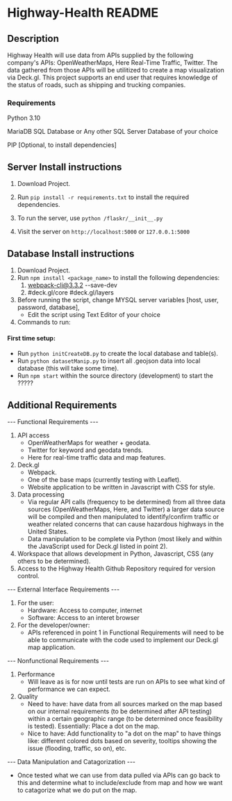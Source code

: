 ﻿# Highway-Health README

## Description

Highway Health will use data from APIs supplied by the following company's APIs: OpenWeatherMaps, Here Real-Time Traffic, Twitter. The data gathered from those APIs will be utilitized to create a map visualization via Deck.gl. This project supports an end user that requires knowledge of the status of roads, such as shipping and trucking companies.

### Requirements

Python 3.10

MariaDB SQL Database or Any other SQL Server Database of your choice

PIP [Optional, to install dependencies]

## Server Install instructions

1. Download Project.
2. Run `pip install -r requirements.txt` to install the required dependencies.

3. To run the server, use `python /flaskr/__init__.py`
4. Visit the server on `http://localhost:5000` or `127.0.0.1:5000`

## Database Install instructions

1. Download Project.
2. Run ```npm install <package_name>``` to install the following dependencies: 
    1. webpack-cli@3.3.2 --save-dev
    2. #deck.gl/core #deck.gl/layers
3. Before running the script, change MYSQL server variables [host, user, password, database],
    - Edit the script using Text Editor of your choice
4. Commands to run:

#### First time setup:

* Run `python initCreateDB.py` to create the local database and table(s).
* Run `python datasetManip.py` to insert all .geojson data into local database (this will take some time).
* Run `npm start` within the source directory (development) to start the ?????

## Additional Requirements

--- Functional Requirements ---

1. API access
   - OpenWeatherMaps for weather + geodata.
   - Twitter for keyword and geodata trends.
   - Here for real-time traffic data and map features.
2. Deck.gl
   - Webpack.
   - One of the base maps (currently testing with Leaflet).
   - Website application to be written in Javascript with CSS for style.
3. Data processing
   - Via regular API calls (frequency to be determined) from all three data sources (OpenWeatherMaps, Here, and Twitter) a larger data source will be 
  compiled and then manipulated to identify/confirm traffic or weather related concerns that can cause hazardous highways in the United States. 
   - Data manipulation to be complete via Python (most likely and within the JavaScript used for Deck.gl listed in point 2).
4. Workspace that allows development in Python, Javascript, CSS (any others to be determined).
5. Access to the Highway Health Github Repository required for version control.


--- External Interface Requirements ---

1. For the user: 
   - Hardware: Access to computer, internet
   - Software: Access to an interet browser
2. For the developer/owner: 
   - APIs referenced in point 1 in Functional Requirements will need to be able to communicate with the code used to implement our Deck.gl map application.


--- Nonfunctional Requirements ---

1. Performance
   - Will leave as is for now until tests are run on APIs to see what kind of performance we can expect. 
2. Quality
   - Need to have: have data from all sources marked on the map based on our internal requirements (to be determined after API testing) within a certain 
  geographic range (to be determined once feasibility is tested). Essentially: Place a dot on the map. 
   - Nice to have: Add functionality to "a dot on the map" to have things like: different colored dots based on severity, tooltips showing the issue (flooding, 
  traffic, so on), etc.
  
  
--- Data Manipulation and Catagorization ---

   - Once tested what we can use from data pulled via APIs can go back to this and determine what to include/exclude from map and how we want to catagorize what 
  we do put on the map.

